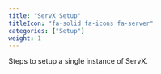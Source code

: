 ```yaml
---
title: "ServX Setup"
titleIcon: "fa-solid fa-icons fa-server"
categories: ["Setup"]
weight: 1
---
```


Steps to setup a single instance of ServX.